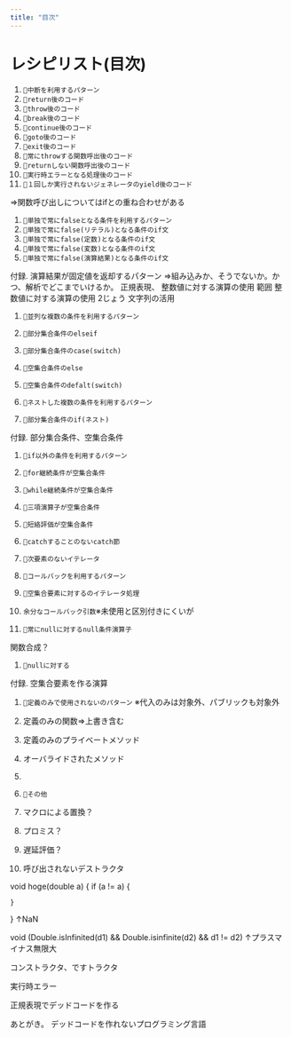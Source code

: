 ```yaml
---
title: "目次"
---
```


# レシピリスト(目次)

1. `🔖中断を利用するパターン`
1. `🧪return後のコード`
1. `🧪throw後のコード`
1. `🧪break後のコード`
1. `🧪continue後のコード`
1. `🧪goto後のコード`
1. `🧪exit後のコード`
1. `🧪常にthrowする関数呼出後のコード`
1. `🧪returnしない関数呼出後のコード`
1. `🧪実行時エラーとなる処理後のコード`
1. `🧪１回しか実行されないジェネレータのyield後のコード`

⇒関数呼び出しについてはifとの重ね合わせがある
1. `🔖単独で常にfalseとなる条件を利用するパターン`
1. `🧪単独で常にfalse(リテラル)となる条件のif文`
1. `🧪単独で常にfalse(定数)となる条件のif文`
1. `🧪単独で常にfalse(変数)となる条件のif文`
1. `🧪単独で常にfalse(演算結果)となる条件のif文`

付録. 演算結果が固定値を返却するパターン
⇒組み込みか、そうでないか。かつ、解析でどこまでいけるか。
正規表現、
整数値に対する演算の使用 範囲
整数値に対する演算の使用 2じょう
文字列の活用

1. `🔖並列な複数の条件を利用するパターン`
1. `🧪部分集合条件のelseif`
1. `🧪部分集合条件のcase(switch)`

1. `🧪空集合条件のelse`
1. `🧪空集合条件のdefalt(switch)`

1. `🔖ネストした複数の条件を利用するパターン`
1. `🧪部分集合条件のif(ネスト)`

付録. 部分集合条件、空集合条件

1. `🔖if以外の条件を利用するパターン`
1. `🧪for継続条件が空集合条件`
1. `🧪while継続条件が空集合条件`
1. `🧪三項演算子が空集合条件`
1. `🧪短絡評価が空集合条件`
1. `🧪catchすることのないcatch節`
1. `🧪次要素のないイテレータ`

1. `🔖コールバックを利用するパターン`
1. `🧪空集合要素に対するのイテレータ処理`
1. `余分なコールバック引数`※未使用と区別付きにくいが
1. `🧪常にnullに対するnull条件演算子`

関数合成？
1. `🧪nullに対する`

付録. 空集合要素を作る演算

1. `🔖定義のみで使用されないのパターン` ※代入のみは対象外、パブリックも対象外

1. 定義のみの関数⇒上書き含む
1. 定義のみのプライベートメソッド
1. オーバライドされたメソッド
1. 


1. `🔖その他`
1. マクロによる置換？

1. プロミス？

1. 遅延評価？
1. 呼び出されないデストラクタ


void hoge(double a) {
    if (a != a) {

    }
}
↑NaN

void (Double.isInfinited(d1) && Double.isinfinite(d2) && d1 != d2)
↑プラスマイナス無限大

コンストラクタ、ですトラクタ

実行時エラー


正規表現でデッドコードを作る


あとがき。
デッドコードを作れないプログラミング言語
